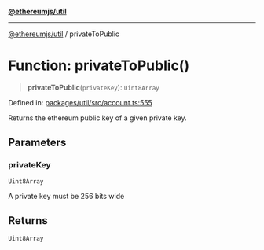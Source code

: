 [**@ethereumjs/util**](../README.md)

***

[@ethereumjs/util](../README.md) / privateToPublic

# Function: privateToPublic()

> **privateToPublic**(`privateKey`): `Uint8Array`

Defined in: [packages/util/src/account.ts:555](https://github.com/ethereumjs/ethereumjs-monorepo/blob/master/packages/util/src/account.ts#L555)

Returns the ethereum public key of a given private key.

## Parameters

### privateKey

`Uint8Array`

A private key must be 256 bits wide

## Returns

`Uint8Array`
